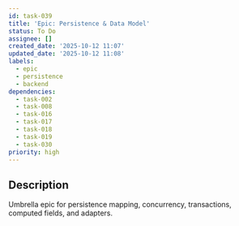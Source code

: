 ```yaml
---
id: task-039
title: 'Epic: Persistence & Data Model'
status: To Do
assignee: []
created_date: '2025-10-12 11:07'
updated_date: '2025-10-12 11:08'
labels:
  - epic
  - persistence
  - backend
dependencies:
  - task-002
  - task-008
  - task-016
  - task-017
  - task-018
  - task-019
  - task-030
priority: high
---
```


## Description

<!-- SECTION:DESCRIPTION:BEGIN -->
Umbrella epic for persistence mapping, concurrency, transactions, computed fields, and adapters.
<!-- SECTION:DESCRIPTION:END -->
